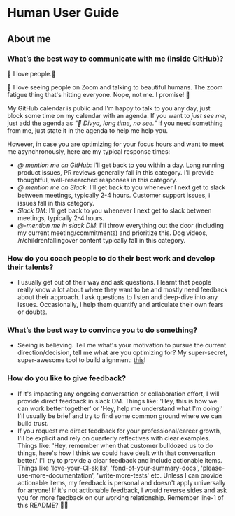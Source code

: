# Human User Guide

## About me

### What’s the best way to communicate with me (inside GitHub)?
💛 I love people.💛

💙 I love seeing people on Zoom and talking to beautiful humans. The zoom fatigue thing that's hitting everyone. Nope, not me. I promise! 🍿

My GitHub calendar is public and I'm happy to talk to you any day, just block some time on my calendar with an agenda. If you want to _just see me_, just add the agenda as _"👋 Divya, long time, no see."_ If you need something from me, just state it in the agenda to help me help you.

However, in case you are optimizing for your focus hours and want to meet me asynchronously, here are my typical response times:

- _@ mention me on GitHub_: I'll get back to you within a day. Long running product issues, PR reviews generally fall in this category. I'll provide thoughtful, well-researched responses in this category.
- _@ mention me on Slack_: I'll get back to you whenever I next get to slack between meetings, typically 2-4 hours. Customer support issues, ℹ️ issues fall in this category.
- _Slack DM_: I'll get back to you whenever I next get to slack between meetings, typically 2-4 hours.
- _@-mention me in slack DM_: I'll throw everything out the door (including my current meeting/commitments) and prioritize this. Dog videos, /r/childrenfallingover content typically fall in this category.

### How do you coach people to do their best work and develop their talents?
* I usually get out of their way and ask questions. I learnt that people really know a lot about where they want to be and mostly need feedback about their approach. I ask questions to listen and deep-dive into any issues. Occasionally, I help them quantify and articulate their own fears or doubts. 
	
### What’s the best way to convince you to do something?
* Seeing is believing. Tell me what's your motivation to pursue the current direction/decision, tell me what are you optimizing for? My super-secret, super-awesome tool to build alignment: [this](https://fastgood.cheap/)! 
	 
### How do you like to give feedback?
* If it's impacting any ongoing conversation or collaboration effort, I will provide direct feedback in slack DM. Things like: 'Hey, this is how we can work better together' or 'Hey, help me understand what I'm doing!' I'll usually be brief and try to find some common ground where we can build trust.
* If you request me direct feedback for your professional/career growth, I'll be explicit and rely on quarterly reflectives with clear examples. Things like: 'Hey, remember when that customer bulldozed us to do things, here's how I think we could have dealt with that conversation better.' I'll try to provide a clear feedback and include actionable items. Things like 'love-your-CI-skills', 'fond-of-your-summary-docs',  'please-use-more-documentation', 'write-more-tests' etc. Unless I can provide actionable items, my feedback is personal and doesn't apply universally for anyone! If it's not actionable feedback, I would reverse sides and ask you for more feedback on our working relationship. Remember line-1 of this README? 💜💜
